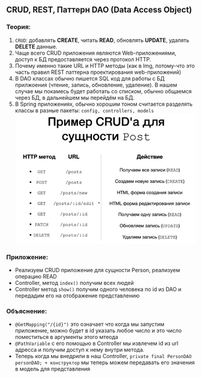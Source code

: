 ## CRUD, REST, Паттерн DAO (Data Access Object)

### Теория:

1. `CRUD`: добавлять **CREATE**, читать **READ**, обновлять **UPDATE**, удалять **DELETE** данные.
2. Чаще всего CRUD приложения являются Web-приложениями, доступ к БД предоставляется через протокол HTTP.
3. Почему именно такие URL и HTTP методы (как в Img, потому-что это часть правил REST паттерна проектирования
   web-приложений)
4. В DAO классах обычно пишется SQL код для работы с БД прилжоения (чтение, запись, обновление, удаление). В нашем случае мы покамесь будет работать со списком, обычно общаемся через БД, в дальнейшем мы перейдём на БД.
5. В Spring приложениях, обычно хорошим тоном считается разделять классы в разные пакеты: `config, controllers, models` 
   ![img.png](img.png)

### Приложение:

* Реализуем CRUD приложение для сущности Person, реализуем операцию READ
* Controller, метод `index()` получим всех людей
* Controller метод `show()` получим одного человека по id из DAO и передадим его на отображение представлению

### Объяснение:

* `@GetMapping("/{id}")` это означает что когда мы запустим приложение, можно будет в id указать любое число и это число
  поместиться в аргументы этого мтеода
* `@PathVariable` c его помощью в Controller мы извлечем id из url адресса и получим доступ к нему внутри метода.
* Теперь когда мы внедрили в наш Controller, `private final PersonDAO personDAO; + конструктор` мы теперь можем передавать его значения в модель для представления

